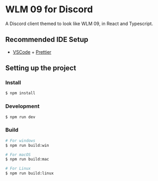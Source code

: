 # WLM 09 for Discord

A Discord client themed to look like WLM 09, in React and Typescript.

## Recommended IDE Setup

- [VSCode](https://code.visualstudio.com/) + [Prettier](https://marketplace.visualstudio.com/items?itemName=esbenp.prettier-vscode)

## Setting up the project

### Install

```bash
$ npm install
```

### Development

```bash
$ npm run dev
```

### Build

```bash
# For windows
$ npm run build:win

# For macOS
$ npm run build:mac

# For Linux
$ npm run build:linux
```
